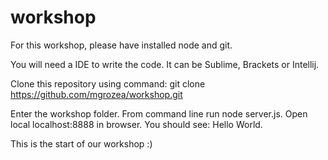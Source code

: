 # workshop

For this workshop, please have installed node and git.

You will need a IDE to write the code. It can be Sublime, Brackets or Intellij.

Clone this repository using command: git clone https://github.com/mgrozea/workshop.git

Enter the workshop folder.
From command line run node server.js.
Open local localhost:8888 in browser.
You should see: Hello World.

This is the start of our workshop :)
